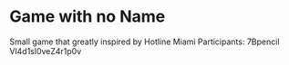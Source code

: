 # Game with no Name
 Small game that greatly inspired by Hotline Miami
Participants:
    7Bpencil
    Vl4d1sl0veZ4r1p0v
